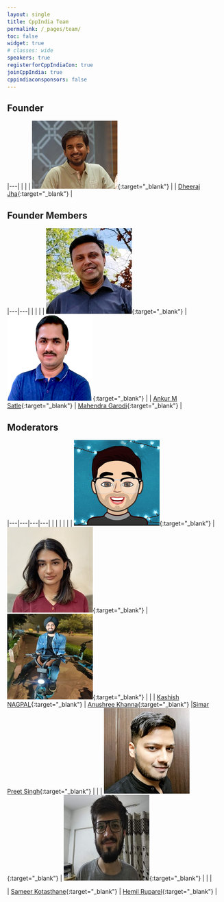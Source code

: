 ```yaml
---
layout: single
title: CppIndia Team
permalink: /_pages/team/
toc: false
widget: true
# classes: wide
speakers: true
registerforCppIndiaCon: true
joinCppIndia: true
cppindiaconsponsors: false
---
```


## Founder

|---|
|  |
| [![Dheeraj Jha](/assets/images/team/dheeraj.png "Dheeraj Jha")](https://www.jhadheeraj.com){:target="_blank"} |
| [Dheeraj Jha](https://www.jhadheeraj.com){:target="_blank"} |

## Founder Members

|---|---|
|  |  |
| [![Ankur M Satle](/conference/2021/graphics/ankur.jpg "Ankur M Satle")](https://ankursatle.wordpress.com/){:target="_blank"} | [![Mahendra Garodi](/assets/images/team/mahendra.png "Mahendra Garodi")](https://www.linkedin.com/in/garodimahendra){:target="_blank"} |
| [Ankur M Satle](https://ankursatle.wordpress.com/){:target="_blank"} | [Mahendra Garodi](https://www.linkedin.com/in/garodimahendra){:target="_blank"} |

## Moderators

|---|---|---|---|
|  |  |  |  |
| [![Kashish NAGPAL](/assets/images/team/kashish.png "Kashish NAGPAL")](https://www.linkedin.com/in/mr-k){:target="_blank"} | [![Anushree Khanna](/assets/images/team/anushree.jpg "Anushree Khanna")](https://www.linkedin.com/in/anushreekhanna/){:target="_blank"} | [![SIMAR PREET SINGH](/assets/images/team/simarpreet.jpg "Simar Preet Singh")](https://simarpreetsingh-019.github.io/){:target="_blank"} |  |
| [Kashish NAGPAL](https://www.linkedin.com/in/mr-k){:target="_blank"} | [Anushree Khanna](https://www.linkedin.com/in/anushreekhanna/){:target="_blank"} |[Simar Preet Singh](https://simarpreetsingh-019.github.io/){:target="_blank"} | |
| [![Sameer Kotasthane](/assets/images/team/sameer.jpg "Sameer Kotasthane")](https://github.com/samkots){:target="_blank"} | [![Hemil Ruparel](/assets/images/team/hemil.png "Hemil Ruparel")](https://www.linkedin.com/in/hemil-ruparel-2aa513166/){:target="_blank"} | | |

| [Sameer Kotasthane](https://github.com/samkots){:target="_blank"} | [Hemil Ruparel](https://www.linkedin.com/in/hemil-ruparel-2aa513166/ "Hemil Ruparel"){:target="_blank"} |
<pre>
















</pre>
